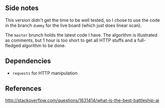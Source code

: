 ## Side notes

This version didn't get the time to be well tested, so I chose to use the code in the branch `dummy` for the live board (which just does linear scan).

The `master` brunch holds the latest code I have. The algorithm is illustrated as comments, but 1 hour is too short to get all HTTP stuffs and a full-fledged algorithm to be done.

## Dependencies

* `requests` for HTTP manipulation

## References

http://stackoverflow.com/questions/1631414/what-is-the-best-battleship-ai
